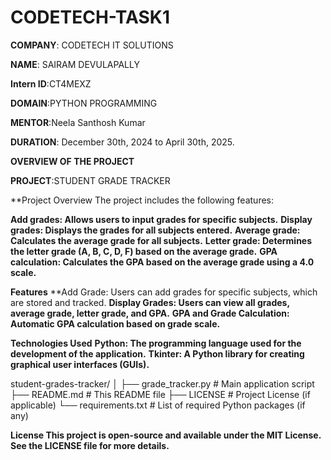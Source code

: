 # CODETECH-TASK1

**COMPANY**: CODETECH IT SOLUTIONS

**NAME**: SAIRAM DEVULAPALLY

**Intern ID**:CT4MEXZ

**DOMAIN**:PYTHON PROGRAMMING

**MENTOR**:Neela Santhosh Kumar

**DURATION**: December 30th, 2024 to April 30th, 2025.

**OVERVIEW  OF THE PROJECT**

**PROJECT**:STUDENT GRADE TRACKER

**Project Overview
The project includes the following features:

**Add grades: Allows users to input grades for specific subjects.**
**Display grades: Displays the grades for all subjects entered.**
**Average grade: Calculates the average grade for all subjects.**
**Letter grade: Determines the letter grade (A, B, C, D, F) based on the average grade.**
**GPA calculation: Calculates the GPA based on the average grade using a 4.0 scale.**

**Features**
**Add Grade: Users can add grades for specific subjects, which are stored and tracked.
**Display Grades: Users can view all grades, average grade, letter grade, and GPA.**
**GPA and Grade Calculation: Automatic GPA calculation based on grade scale.**

**Technologies Used**
**Python: The programming language used for the development of the application.**
**Tkinter: A Python library for creating graphical user interfaces (GUIs).**



student-grades-tracker/
│
├── grade_tracker.py          # Main application script
├── README.md                # This README file
├── LICENSE                  # Project License (if applicable)
└── requirements.txt         # List of required Python packages (if any)



**License
This project is open-source and available under the MIT License. See the LICENSE file for more details.**
